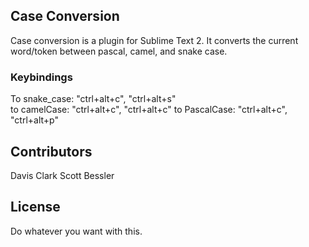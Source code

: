 ## Case Conversion
Case conversion is a plugin for Sublime Text 2. It converts the current word/token between pascal, camel, and snake case.

### Keybindings
To snake_case:  "ctrl+alt+c", "ctrl+alt+s"  
to camelCase: "ctrl+alt+c", "ctrl+alt+c"
to PascalCase: "ctrl+alt+c", "ctrl+alt+p"

## Contributors
Davis Clark
Scott Bessler

## License
Do whatever you want with this.
